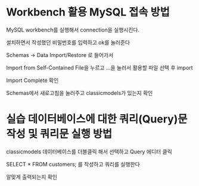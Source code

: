 # Workbench 활용 MySQL 접속 방법

MySQL workbench를 실행해서 connection을 실행시킨다.

설치하면서 작성했던 비밀번호를 입력하고 ok를 눌러준다

Schemas -> Data Import/Restore 로 들어가서

Import from Self-Contained File을 누르고 ...을 눌러서 활용할 파일 선택 후 import

Import Complete 확인

Schemas에서 새로고침을 눌러주고 classicmodels가 있는지 확인




# 실습 데이터베이스에 대한 쿼리(Query)문 작성 및 쿼리문 실행 방법

classicmodels 데이터베이스를 더블클릭 해서 선택하고 Query 에디터 클릭

SELECT * FROM customers; 를 작성하고 쿼리를 실행한다

알맞게 출력되는지 확인